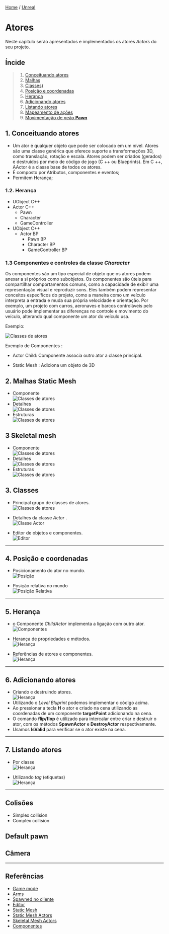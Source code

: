 [Home](https://myerco.github.io/unreal-engine) / [Unreal](https://myerco.github.io/unreal-engine/unreal.html)

# Atores
Neste capitulo serão apresentados e implementados os atores *Actors* do seu
projeto.

## Íncide
> 1. [Conceituando atores](#1)
> 1. [Malhas](#2)
> 1. [Classes)](#3)
> 1. [Posição e coordenadas](#4)
> 1. [Herança](#5)
> 1. [Adicionando atores](#5)
> 1. [Listando atores](#6)
> 1. [Mapeamento de ações](#7)
> 1. [Movimentação de peão **Pawn**](#8)

<a name="1"></a>
## 1. Conceituando atores
- Um ator é qualquer objeto que pode ser colocado em um nível. Atores são uma classe genérica que oferece suporte a transformações 3D, como translação, rotação e escala. Atores podem ser criados (gerados) e destruídos por meio de código de jogo (C ++ ou Blueprints). Em C ++, AActor é a classe base de todos os atores.
- É composto por Atributos, componentes  e eventos;
- Permitem Herança;


### 1.2. Herança
- UObject C++
 - Actor C++
    - Pawn
    - Character
    - GameController
- UObject C++
  - Actor BP
    - Pawn BP
    - Character BP
    - GameController BP

### 1.3 Componentes e controles da classe *Character*
Os componentes são um tipo especial de objeto que os atores podem anexar a si próprios como subobjetos. Os componentes são úteis para compartilhar comportamentos comuns, como a capacidade de exibir uma representação visual e reproduzir sons. Eles também podem representar conceitos específicos do projeto, como a maneira como um veículo interpreta a entrada e muda sua própria velocidade e orientação. Por exemplo, um projeto com carros, aeronaves e barcos controláveis pelo usuário pode implementar as diferenças no controle e movimento do veículo, alterando qual componente um ator do veículo usa.   

Exemplo:  

![Classes de atores](../imagens/movimentacao/movimentacao1.png)  

Exemplo de Componentes :

- Actor Child: Componente associa outro ator a classe principal.

- Static Mesh : Adiciona um objeto de 3D


<a name="2"></a>

## 2. Malhas **Static Mesh**  
- Componente  
![Classes de atores](../imagens/movimentacao/movimentacao2.png)  
- Detalhes  
![Classes de atores](../imagens/movimentacao/movimentacao3.png)  
- Estruturas   
![Classes de atores](../imagens/movimentacao/movimentacao4.png)  
## 3 Skeletal mesh
- Componente  
![Classes de atores](../imagens/movimentacao/movimentacao5.png)  
- Detalhes  
![Classes de atores](../imagens/movimentacao/movimentacao6.png)  
- Estruturas   
![Classes de atores](../imagens/movimentacao/movimentacao7.png)  

<a name="3"></a>
## 3. Classes
- Principal grupo de classes de atores.  
![Classes de atores](../imagens/actor/actor1.png)  

- Detalhes da classe *Actor* .  
![Classe Actor](../imagens/actor/actor2.png)  

- Editor de objetos e componentes.  
![Editor](../imagens/actor/actor3.png)  

***
<a name="4"></a>
## 4. Posição e coordenadas
- Posicionamento do ator no mundo.  
![Posição](../imagens/actor/actor4.png)

- Posição relativa no mundo  
![Posição Relativa](../imagens/actor/actor5.png)

***
<a name="5"></a>
## 5. Herança
- o Componente *ChildActor* implementa a ligação com outro ator.  
![Componentes](../imagens/actor/actor6.png)

- Herança de propriedades e métodos.  
![Herança](../imagens/actor/actor10.png)

- Referências de atores e componentes.  
![Herança](../imagens/actor/actor11.png)

***

<a name="6"></a>
## 6. Adicionando atores
- Criando e destruindo atores.  
![Herança](../imagens/actor/actor12.png)
- Utilizando o *Level Bluprint* podemos implementar o código acima.
- Ao pressionar a tecla **H** o ator e criado na cena utilizando as coordenadas de um componente **targetPoint** adicionando na cena.
- O comando **flip/flop** é utilizado para intercalar entre criar e destruir o ator, com os métodos **SpawnActor** e **DestroyActor** respectivamente.
- Usamos **IsValid** para verificar se o ator existe na cena.
***

<a name="7"></a>
## 7. Listando atores
- Por classe  
![Herança](../imagens/actor/actor13.png)

- Utilizando *tag* (etiquetas)  
![Herança](../imagens/actor/actor14.png)
***

## Colisões
- Simplex collision
- Complex collision  

## Default pawn

## Câmera

***

## Referências
- [Game mode](https://docs.unrealengine.com/en-US/Gameplay/Framework/GameMode/index.html)  
- [Arms](https://docs.unrealengine.com/en-US/Gameplay/HowTo/UsingCameras/SpringArmComponents/index.html)  
- [Spawned no cliente](https://docs.unrealengine.com/en-US/Gameplay/HowTo/SpawnAndDestroyActors/Blueprints/index.html)  
- [Editor](https://docs.unrealengine.com/en-US/Engine/Content/Types/StaticMeshes/Editor/index.html)  
- [Static Mesh](https://www.youtube.com/watch?v=8WvwFPN1XNA)  
- [Static Mesh Actors](https://docs.unrealengine.com/en-US/Engine/Actors/StaticMeshActor/index.html)
- [Skeletal Mesh Actors](https://docs.unrealengine.com/en-US/Engine/Actors/SkeletalMeshActors/index.html)  
- [Componentes](https://docs.unrealengine.com/en-US/Programming/UnrealArchitecture/Actors/Components/index.html)
